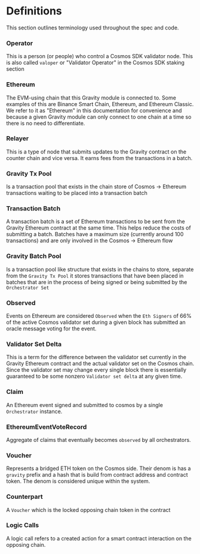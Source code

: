 <!--
order: 1
-->

# Definitions

This section outlines terminology used throughout the spec and code.

### Operator

This is a person (or people) who control a Cosmos SDK validator node. This is also called `valoper` or "Validator Operator" in the Cosmos SDK staking section

### Ethereum

The EVM-using chain that this Gravity module is connected to. Some examples of this are Binance Smart Chain, Ethereum, and Ethereum Classic. We refer to it as "Ethereum" in this documentation for convenience and because a given Gravity module can only connect to one chain at a time so there is no need to differentiate.

### Relayer

This is a type of node that submits updates to the Gravity contract on the counter chain and vice versa. It earns fees from the transactions in a batch.

### Gravity Tx Pool

Is a transaction pool that exists in the chain store of Cosmos -> Ethereum transactions waiting to be placed into a transaction batch

### Transaction Batch

A transaction batch is a set of Ethereum transactions to be sent from the Gravity Ethereum contract at the same time. This helps reduce the costs of submitting a batch. Batches have a maximum size (currently around 100 transactions) and are only involved in the Cosmos -> Ethereum flow

### Gravity Batch Pool

Is a transaction pool like structure that exists in the chains to store, separate from the `Gravity Tx Pool` it stores transactions that have been placed in batches that are in the process of being signed or being submitted by the `Orchestrator Set`

### Observed

Events on Ethereum are considered `Observed` when the `Eth Signers` of 66% of the active Cosmos validator set during a given block has submitted an oracle message voting for the event.

### Validator Set Delta

This is a term for the difference between the validator set currently in the Gravity Ethereum contract and the actual validator set on the Cosmos chain. Since the validator set may change every single block there is essentially guaranteed to be some nonzero `Validator set delta` at any given time.

### Claim

An Ethereum event signed and submitted to cosmos by a single `Orchestrator` instance.

### EthereumEventVoteRecord

Aggregate of claims that eventually becomes `observed` by all orchestrators.

### Voucher

Represents a bridged ETH token on the Cosmos side. Their denom is has a `gravity` prefix and a hash that is build from contract address and contract token. The denom is considered unique within the system.

### Counterpart

A `Voucher` which is the locked opposing chain token in the contract

### Logic Calls

A logic call refers to a created action for a smart contract interaction on the opposing chain.
